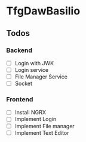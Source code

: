 # TfgDawBasilio

## Todos

### Backend
- [ ] Login with JWK
- [ ] Login service
- [ ] File Manager Service
- [ ] Socket

### Frontend
- [ ] Install NGRX
- [ ] Implement Login
- [ ] Implement File manager
- [ ] Implement Text Editor
